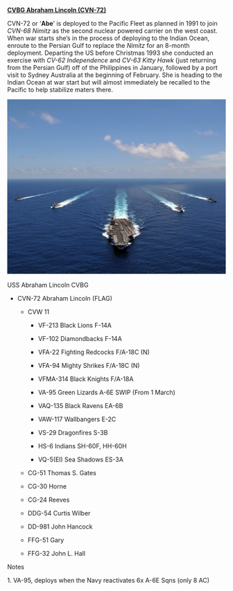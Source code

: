 [**CVBG Abraham Lincoln
(CVN-72)**](https://en.wikipedia.org/wiki/USS_Abraham_Lincoln_\(CVN-72\))

CVN-72 or ‘**Abe**’ is deployed to the Pacific Fleet as planned in 1991
to join *CVN-68 Nimitz* as the second nuclear powered carrier on the
west coast. When war starts she’s in the process of deploying to the
Indian Ocean, enroute to the Persian Gulf to replace the *Nimitz* for an
8-month deployment. Departing the US before Christmas 1993 she conducted
an exercise with *CV-62 Independence* and *CV-63 Kitty Hawk* (just
returning from the Persian Gulf) off of the Philippines in January,
followed by a port visit to Sydney Australia at the beginning of
February. She is heading to the Indian Ocean at war start but will
almost immediately be recalled to the Pacific to help stabilize maters
there.

![](/assets/images/nato/us/navy/carriers/abraham-lincoln/image1.jpeg)

USS Abraham Lincoln CVBG

  - CVN-72 Abraham Lincoln (FLAG)
    
      - CVW 11
        
          - VF-213 Black Lions F-14A
        
          - VF-102 Diamondbacks F-14A
        
          - VFA-22 Fighting Redcocks F/A-18C (N)
        
          - VFA-94 Mighty Shrikes F/A-18C (N)
        
          - VFMA-314 Black Knights F/A-18A
        
          - VA-95 Green Lizards A-6E SWIP (From 1 March)
        
          - VAQ-135 Black Ravens EA-6B
        
          - VAW-117 Wallbangers E-2C
        
          - VS-29 Dragonfires S-3B
        
          - HS-6 Indians SH-60F, HH-60H
        
          - VQ-5(El) Sea Shadows ES-3A
    
      - CG-51 Thomas S. Gates
    
      - CG-30 Horne
    
      - CG-24 Reeves
    
      - DDG-54 Curtis Wilber
    
      - DD-981 John Hancock
    
      - FFG-51 Gary
    
      - FFG-32 John L. Hall

Notes

1\. VA-95, deploys when the Navy reactivates 6x A-6E Sqns (only 8 AC)
